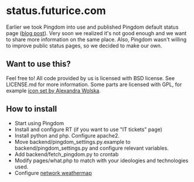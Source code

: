status.futurice.com
===================

Earlier we took Pingdom into use and published Pingdom default status page ([blog 
post](http://blog.futurice.com/public-performance-and-uptime-information)). Very soon we realized it's 
not good enough and we want to share more information on the same place. Also, Pingdom wasn't willing to 
improve public status pages, so we decided to make our own.

Want to use this?
-----------------

Feel free to! All code provided by us is licensed with BSD license. See LICENSE.md for more information.
Some parts are licensed with GPL, for example [icon set by Alexandra Wolska](http://handdrawing.olawolska.com/).

How to install
--------------

* Start using Pingdom
* Install and configure RT (if you want to use "IT tickets" page)
* Install python and php. Configure apache2.
* Move backend/pingdom_settings.py.example to backend/pingdom_settings.py and configure relevant variables.
* Add backend/fetch_pingdom.py to crontab
* Modify pages/what.php to match with your ideologies and technologies used.
* Configure [network weathermap](http://www.network-weathermap.com/)
